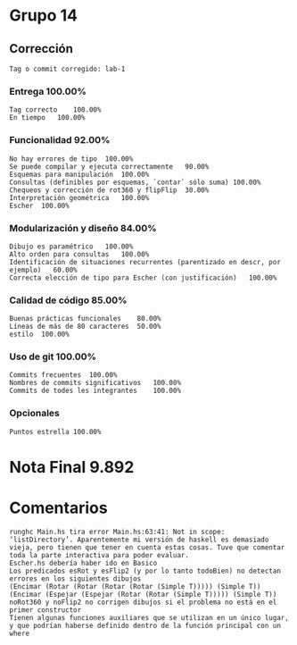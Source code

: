 # Grupo 14		
## Corrección		
	Tag o commit corregido:	lab-1
		
### Entrega		100.00%
	Tag correcto	100.00%
	En tiempo	100.00%
### Funcionalidad		92.00%
	No hay errores de tipo	100.00%
	Se puede compilar y ejecuta correctamente	90.00%
	Esquemas para manipulación	100.00%
	Consultas (definibles por esquemas, `contar` sólo suma)	100.00%
	Chequeos y corrección de rot360 y flipFlip	30.00%
	Interpretación geométrica	100.00%
	Escher	100.00%
		
### Modularización y diseño		84.00%
	Dibujo es paramétrico	100.00%
	Alto orden para consultas	100.00%
	Identificación de situaciones recurrentes (parentizado en descr, por ejemplo)	60.00%
	Correcta elección de tipo para Escher (con justificación)	100.00%
### Calidad de código		85.00%
	Buenas prácticas funcionales	80.00%
	Líneas de más de 80 caracteres	50.00%
	estilo	100.00%
		
		
		
### Uso de git		100.00%
	Commits frecuentes	100.00%
	Nombres de commits significativos	100.00%
	Commits de todes les integrantes	100.00%
### Opcionales		
		
	Puntos estrella	100.00%
		
# Nota Final		9.892
		
		
# Comentarios		
	runghc Main.hs tira error Main.hs:63:41: Not in scope: ‘listDirectory’. Aparentemente mi versión de haskell es demasiado vieja, pero tienen que tener en cuenta estas cosas. Tuve que comentar toda la parte interactiva para poder evaluar.	
	Escher.hs debería haber ido en Basico	
	Los predicados esRot y esFlip2 (y por lo tanto todoBien) no detectan errores en los siguientes dibujos	
	(Encimar (Rotar (Rotar (Rotar (Rotar (Simple T))))) (Simple T))	
	(Encimar (Espejar (Espejar (Rotar (Rotar (Simple T))))) (Simple T))	
	noRot360 y noFlip2 no corrigen dibujos si el problema no está en el primer constructor	
	Tienen algunas funciones auxiliares que se utilizan en un único lugar, y que podrían haberse definido dentro de la función principal con un where	

